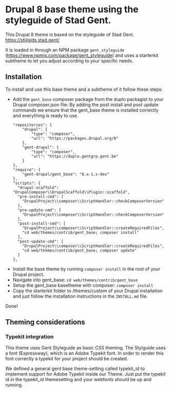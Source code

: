 # Drupal 8 base theme using the styleguide of Stad Gent.
This Drupal 8 theme is based on the styleguide of Stad Gent.
https://stijlgids.stad.gent/

It is loaded in through an NPM package `gent_styleguide` (https://www.npmjs.com/package/gent_styleguide) and uses a starterkit
subtheme to let you adjust according to your specific needs.

## Installation
To install and use this base theme and a subtheme of it follow these steps:
* Add the `gent_base` composer package from the duplo packagist to your Drupal composer.json file:
  By adding the post install and post update commands we ensure that the gent_base theme is installed correctly and
  everything is ready to use.
  ```
  "repositories": {
      "drupal": {
          "type": "composer",
          "url": "https://packages.drupal.org/8"
      },
      "gent-drupal": {
          "type": "composer",
          "url": "https://duplo.gentgrp.gent.be"
      }
  },
  "require": {
      "gent-drupal/gent_base": "8.x-1.x-dev"
  },
  "scripts": {
    "drupal-scaffold": "DrupalComposer\\DrupalScaffold\\Plugin::scaffold",
    "pre-install-cmd": [
      "DrupalProject\\composer\\ScriptHandler::checkComposerVersion"
    ],
    "pre-update-cmd": [
      "DrupalProject\\composer\\ScriptHandler::checkComposerVersion"
    ],
    "post-install-cmd": [
      "DrupalProject\\composer\\ScriptHandler::createRequiredFiles",
      "cd web/themes/contrib/gent_base; composer install"
    ],
    "post-update-cmd": [
      "DrupalProject\\composer\\ScriptHandler::createRequiredFiles",
      "cd web/themes/contrib/gent_base; composer update"
    ]
  },
  ```
* Install the base theme by running `composer install` in the root of your Drupal project.
* Navigate into gent_base:
  `cd web/themes/contrib/gent_base`
* Setup the gent_base basetheme with composer:
  `composer install`
* Copy the starterkit folder to /themes/custom of your Drupal installation and just follow the installation instructions in the `INSTALL.md` file.

Done!

## Theming considerations

### Typekit integration
This theme uses Gent Styleguide as basic CSS theming. The Stylguide uses a font
(Expressway), which is an Adobe Typekit font. In order to render this font
correctly a typekit for your project should be created.

We defined a general gent base theme-setting called typekit_id to implement support
for Adobe Typekit inside our Theme. Just put the typekit id in the typekit_id themesetting
and your webfonts should be up and running.
